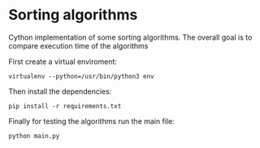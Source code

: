 # Sorting algorithms
Cython implementation of some sorting algorithms. The overall goal is to compare execution time of the algorithms

First create a virtual enviroment:

```
virtualenv --python=/usr/bin/python3 env
```

Then install the dependencies:

```
pip install -r requirements.txt
```

Finally for testing the algorithms run the main file:

```
python main.py
```

